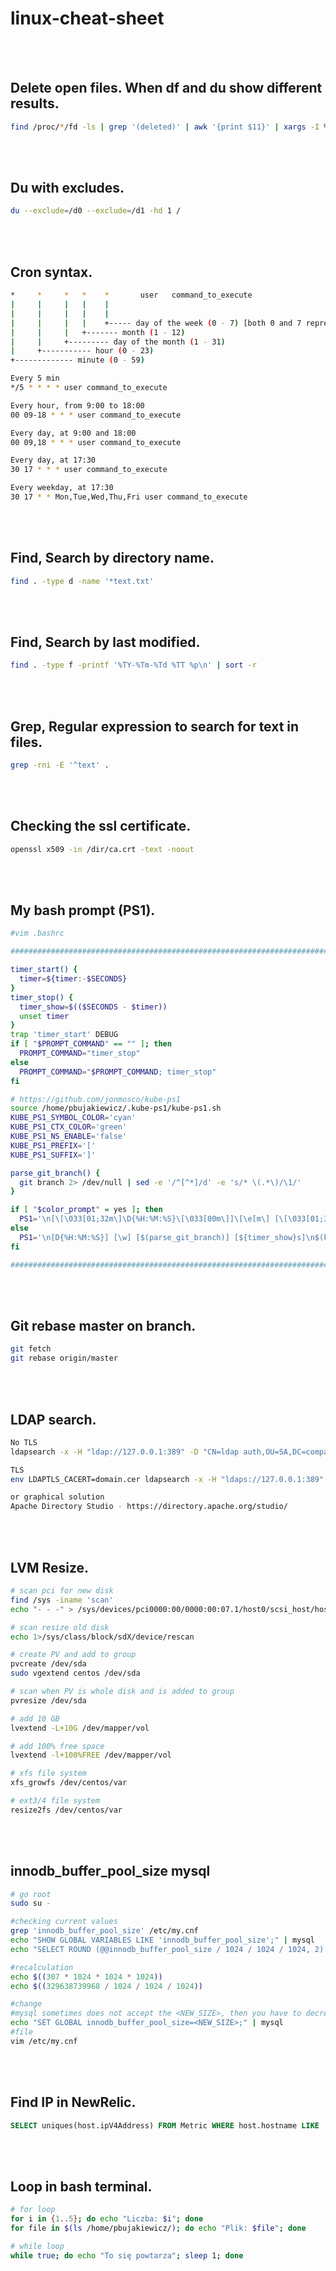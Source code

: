 # linux-cheat-sheet

<br /><br />

## Delete open files. When df and du show different results.
```bash
find /proc/*/fd -ls | grep '(deleted)' | awk '{print $11}' | xargs -I % sh -c 'echo /dev/null > %'
```

<br /><br />

## Du with excludes.
```bash
du --exclude=/d0 --exclude=/d1 -hd 1 /
```

<br /><br />

## Cron syntax.
```bash
*     *     *   *    *       user   command_to_execute
|     |     |   |    |
|     |     |   |    |
|     |     |   |    +----- day of the week (0 - 7) [both 0 and 7 represent Sunday]
|     |     |   +------- month (1 - 12)
|     |     +--------- day of the month (1 - 31)
|     +----------- hour (0 - 23)
+------------- minute (0 - 59)

Every 5 min
*/5 * * * * user command_to_execute

Every hour, from 9:00 to 18:00
00 09-18 * * * user command_to_execute

Every day, at 9:00 and 18:00
00 09,18 * * * user command_to_execute

Every day, at 17:30
30 17 * * * user command_to_execute

Every weekday, at 17:30
30 17 * * Mon,Tue,Wed,Thu,Fri user command_to_execute
```

<br /><br />

## Find, Search by directory name.
```bash
find . -type d -name '*text.txt'
```

<br /><br />

## Find, Search by last modified.
```bash
find . -type f -printf '%TY-%Tm-%Td %TT %p\n' | sort -r
```

<br /><br />

## Grep, Regular expression to search for text in files.
```bash
grep -rni -E '^text' .
```

<br /><br />

## Checking the ssl certificate.
```bash
openssl x509 -in /dir/ca.crt -text -noout
```

<br /><br />


## My bash prompt (PS1).
```bash
#vim .bashrc

#########################################################################

timer_start() {
  timer=${timer:-$SECONDS}
}
timer_stop() {
  timer_show=$(($SECONDS - $timer))
  unset timer
}
trap 'timer_start' DEBUG
if [ "$PROMPT_COMMAND" == "" ]; then
  PROMPT_COMMAND="timer_stop"
else
  PROMPT_COMMAND="$PROMPT_COMMAND; timer_stop"
fi

# https://github.com/jonmosco/kube-ps1
source /home/pbujakiewicz/.kube-ps1/kube-ps1.sh
KUBE_PS1_SYMBOL_COLOR='cyan'
KUBE_PS1_CTX_COLOR='green'
KUBE_PS1_NS_ENABLE='false'
KUBE_PS1_PREFIX='['
KUBE_PS1_SUFFIX=']'

parse_git_branch() {
  git branch 2> /dev/null | sed -e '/^[^*]/d' -e 's/* \(.*\)/\1/'
}

if [ "$color_prompt" = yes ]; then
  PS1='\n[\[\033[01;32m\]\D{%H:%M:%S}\[\033[00m\]]\[\e[m\] [\[\033[01;36m\]\w\[\033[00m\]] [\[\033[01;32m\]$(parse_git_branch)\[\033[00m\]]\[\e[m\] [${timer_show}s]\n$(kube_ps1)\n\[\033[01;32m\]\$\[\033[00m\]\[\e[m\] '
else
  PS1='\n[D{%H:%M:%S}] [\w] [$(parse_git_branch)] [${timer_show}s]\n$(kube_ps1)\n\$ '
fi

#########################################################################
```

<br /><br />

## Git rebase master on branch.
```bash
git fetch
git rebase origin/master
```

<br /><br />

## LDAP search.
```bash
No TLS
ldapsearch -x -H "ldap://127.0.0.1:389" -D "CN=ldap auth,OU=SA,DC=company,DC=com" -w password -b "OU=Search here,DC=company,DC=com" "(&(objectClass=group)(|(cn=dev*)(cn=devops*)))"

TLS
env LDAPTLS_CACERT=domain.cer ldapsearch -x -H "ldaps://127.0.0.1:389" -D "CN=ldap auth,OU=SA,DC=company,DC=com" -w password -b "OU=Search here,DC=company,DC=com" "(&(objectClass=group)(|(cn=dev*)(cn=devops*)))"

or graphical solution
Apache Directory Studio - https://directory.apache.org/studio/
```

<br /><br />

## LVM Resize.
```bash
# scan pci for new disk
find /sys -iname 'scan'
echo "- - -" > /sys/devices/pci0000:00/0000:00:07.1/host0/scsi_host/host0/scan

# scan resize old disk
echo 1>/sys/class/block/sdX/device/rescan

# create PV and add to group
pvcreate /dev/sda
sudo vgextend centos /dev/sda

# scan when PV is whole disk and is added to group
pvresize /dev/sda

# add 10 GB
lvextend -L+10G /dev/mapper/vol

# add 100% free space
lvextend -l+100%FREE /dev/mapper/vol

# xfs file system
xfs_growfs /dev/centos/var

# ext3/4 file system
resize2fs /dev/centos/var
```

<br /><br />

## innodb_buffer_pool_size mysql
```bash
# go root
sudo su -
```
```bash
#checking current values
grep 'innodb_buffer_pool_size' /etc/my.cnf
echo "SHOW GLOBAL VARIABLES LIKE 'innodb_buffer_pool_size';" | mysql
echo "SELECT ROUND (@@innodb_buffer_pool_size / 1024 / 1024 / 1024, 2) 'innodb_buffer_pool_size (GB)';" | mysql
```
```bash
#recalculation
echo $((307 * 1024 * 1024 * 1024))
echo $((329638739968 / 1024 / 1024 / 1024))
```
```bash
#change
#mysql sometimes does not accept the <NEW_SIZE>, then you have to decrease it!!
echo "SET GLOBAL innodb_buffer_pool_size=<NEW_SIZE>;" | mysql
#file
vim /etc/my.cnf
```

<br /><br />

## Find IP in NewRelic.
```sql
SELECT uniques(host.ipV4Address) FROM Metric WHERE host.hostname LIKE '%jenkins-test%' AND host.ipV4Address IS NOT NULL
```

<br /><br />

## Loop in bash terminal.
```bash
# for loop
for i in {1..5}; do echo "Liczba: $i"; done
for file in $(ls /home/pbujakiewicz/); do echo "Plik: $file"; done

# while loop
while true; do echo "To się powtarza"; sleep 1; done
```

<br /><br />

